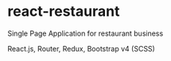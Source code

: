 # react-restaurant
Single Page Application for restaurant business

React.js, Router, Redux, Bootstrap v4 (SCSS)
